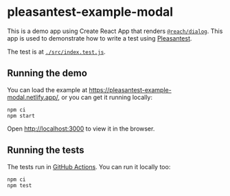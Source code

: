# pleasantest-example-modal

This is a demo app using Create React App that renders [`@reach/dialog`](https://reach.tech/dialog). This app is used to demonstrate how to write a test using [Pleasantest](https://github.com/cloudfour/pleasantest).

The test is at [`./src/index.test.js`](https://github.com/cloudfour/pleasantest-example-modal/blob/main/src/index.test.js).

## Running the demo

You can load the example at https://pleasantest-example-modal.netlify.app/, or you can get it running locally:

```
npm ci
npm start
```

Open [http://localhost:3000](http://localhost:3000) to view it in the browser.

## Running the tests

The tests run in [GitHub Actions](https://github.com/cloudfour/pleasantest-example-modal/actions). You can run it locally too:

```
npm ci
npm test
```
